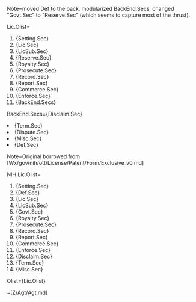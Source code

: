 
Note=moved Def to the back, modularized BackEnd.Secs, changed "Govt.Sec" to "Reserve.Sec" (which seems to capture most of the thrust). 

Lic.Olist=<ol><li>{Setting.Sec}<li>{Lic.Sec}<li>{LicSub.Sec}<li>{Reserve.Sec}<li>{Royalty.Sec}<li>{Prosecute.Sec}<li>{Record.Sec}<li>{Report.Sec}<li>{Commerce.Sec}<li>{Enforce.Sec}<li>{BackEnd.Secs}</ol>

BackEnd.Secs={Disclaim.Sec}<li>{Term.Sec}<li>{Dispute.Sec}<li>{Misc.Sec}<li>{Def.Sec}

Note=Original borrowed from [Wx/gov/nih/ott/License/Patent/Form/Exclusive_v0.md]

NIH.Lic.Olist=<ol><li>{Setting.Sec}</li><li>{Def.Sec}</li><li>{Lic.Sec}</li><li>{LicSub.Sec}</li><li>{Govt.Sec}</li><li>{Royalty.Sec}</li><li>{Prosecute.Sec}</li><li>{Record.Sec}</li><li>{Report.Sec}</li><li>{Commerce.Sec}</li><li>{Enforce.Sec}</li><li>{Disclaim.Sec}</li><li>{Term.Sec}</li><li>{Misc.Sec}</li></ol>

Olist={Lic.Olist}

=[Z/Agt/Agt.md]
